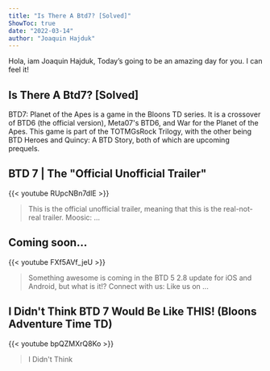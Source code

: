 ```yaml
---
title: "Is There A Btd7? [Solved]"
ShowToc: true 
date: "2022-03-14"
author: "Joaquin Hajduk" 
---
```


Hola, iam Joaquin Hajduk, Today’s going to be an amazing day for you. I can feel it!
## Is There A Btd7? [Solved]
 BTD7: Planet of the Apes is a game in the Bloons TD series. It is a crossover of BTD6 (the official version), Meta07's BTD6, and War for the Planet of the Apes. This game is part of the TOTMGsRock Trilogy, with the other being BTD Heroes and Quincy: A BTD Story, both of which are upcoming prequels.

## BTD 7 | The "Official Unofficial Trailer"
{{< youtube RUpcNBn7dlE >}}
>This is the official unofficial trailer, meaning that this is the real-not-real trailer. Moosic: ...

## Coming soon...
{{< youtube FXf5AVf_jeU >}}
>Something awesome is coming in the BTD 5 2.8 update for iOS and Android, but what is it!? Connect with us: Like us on ...

## I Didn't Think BTD 7 Would Be Like THIS! (Bloons Adventure Time TD)
{{< youtube bpQZMXrQ8Ko >}}
>I Didn't Think 

